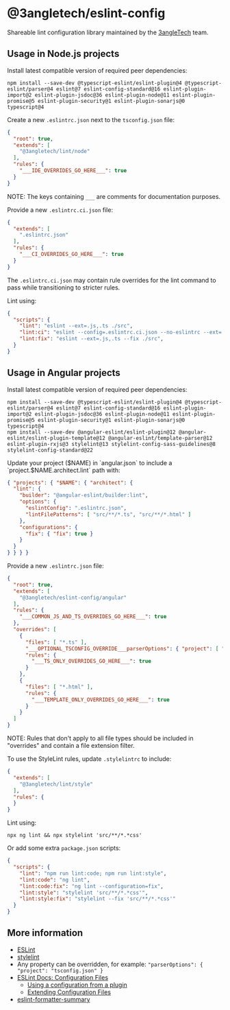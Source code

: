 # @3angletech/eslint-config

Shareable lint configuration library maintained by the [3angleTech](https://github.com/3angleTech) team.

## Usage in Node.js projects

Install latest compatible version of required peer dependencies:

```
npm install --save-dev @typescript-eslint/eslint-plugin@4 @typescript-eslint/parser@4 eslint@7 eslint-config-standard@16 eslint-plugin-import@2 eslint-plugin-jsdoc@36 eslint-plugin-node@11 eslint-plugin-promise@5 eslint-plugin-security@1 eslint-plugin-sonarjs@0 typescript@4
```

Create a new `.eslintrc.json` next to the `tsconfig.json` file:

```json
{
  "root": true,
  "extends": [
    "@3angletech/lint/node"
  ],
  "rules": {
    "___IDE_OVERRIDES_GO_HERE___": true
  }
}
```

NOTE: The keys containing `___` are comments for documentation purposes. 

Provide a new `.eslintrc.ci.json` file:

```json
{
  "extends": [
    ".eslintrc.json"
  ],
  "rules": {
    "___CI_OVERRIDES_GO_HERE___": true
  }
}
```

The `.eslintrc.ci.json` may contain rule overrides for the lint command to pass while transitioning to stricter rules.

Lint using:

```json lines
{
  "scripts": {
    "lint": "eslint --ext=.js,.ts ./src",
    "lint:ci": "eslint --config=.eslintrc.ci.json --no-eslintrc --ext=.js,.ts ./src",
    "lint:fix": "eslint --ext=.js,.ts --fix ./src",
  }
}
```

## Usage in Angular projects

Install latest compatible version of required peer dependencies:

```
npm install --save-dev @typescript-eslint/eslint-plugin@4 @typescript-eslint/parser@4 eslint@7 eslint-config-standard@16 eslint-plugin-import@2 eslint-plugin-jsdoc@36 eslint-plugin-node@11 eslint-plugin-promise@5 eslint-plugin-security@1 eslint-plugin-sonarjs@0 typescript@4
npm install --save-dev @angular-eslint/eslint-plugin@12 @angular-eslint/eslint-plugin-template@12 @angular-eslint/template-parser@12 eslint-plugin-rxjs@3 stylelint@13 stylelint-config-sass-guidelines@8 stylelint-config-standard@22
```

Update your project ($NAME) in `angular.json` to include a `project.$NAME.architect.lint` path with:

```json lines
{ "projects": { "$NAME": { "architect": {
  "lint": {
    "builder": "@angular-eslint/builder:lint",
    "options": {
      "eslintConfig": ".eslintrc.json",
      "lintFilePatterns": [ "src/**/*.ts", "src/**/*.html" ]
    },
    "configurations": {
      "fix": { "fix": true }
    }
  }
} } } }
```

Provide a new `.eslintrc.json` file:

```json
{
  "root": true,
  "extends": [
    "@3angletech/eslint-config/angular"
  ],
  "rules": {
    "___COMMON_JS_AND_TS_OVERRIDES_GO_HERE___": true
  },
  "overrides": [
    {
      "files": [ "*.ts" ],
      "___OPTIONAL_TSCONFIG_OVERRIDE___parserOptions": { "project": [ "tsconfig.json" ] },
      "rules": {
        "___TS_ONLY_OVERRIDES_GO_HERE___": true
      }
    },
    {
      "files": [ "*.html" ],
      "rules": {
        "___TEMPLATE_ONLY_OVERRIDES_GO_HERE___": true
      }
    }
  ]
}
```

NOTE: Rules that don't apply to all file types should be included in "overrides" and contain a file extension filter.

To use the StyleLint rules, update `.stylelintrc` to include:

```json
{
  "extends": [
    "@3angletech/lint/style"
  ],
  "rules": {
  }
}
```

Lint using:

    npx ng lint && npx stylelint 'src/**/*.*css'

Or add some extra `package.json` scripts:

```json
{
  "scripts": {
    "lint": "npm run lint:code; npm run lint:style",
    "lint:code": "ng lint",
    "lint:code:fix": "ng lint --configuration=fix",
    "lint:style": "stylelint 'src/**/*.*css'",
    "lint:style:fix": "stylelint --fix 'src/**/*.*css'"
  }
}
```

## More information

* [ESLint](https://eslint.org/)
* [stylelint](https://stylelint.io/)
* Any property can be overridden, for example: `"parserOptions": { "project": "tsconfig.json" }`
* [ESLint Docs: Configuration Files](https://eslint.org/docs/user-guide/configuring/configuration-files)
  * [Using a configuration from a plugin](https://eslint.org/docs/user-guide/configuring/configuration-files#using-a-configuration-from-a-plugin)
  * [Extending Configuration Files](https://eslint.org/docs/user-guide/configuring/configuration-files#extending-configuration-files)
* [eslint-formatter-summary](https://www.npmjs.com/package/eslint-formatter-summary)
